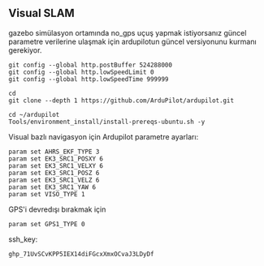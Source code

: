 ## Visual SLAM
gazebo simülasyon ortamında no_gps uçuş yapmak istiyorsanız güncel parametre verilerine ulaşmak için ardupilotun güncel versiyonunu kurmanı gerekiyor.
```
git config --global http.postBuffer 524288000
git config --global http.lowSpeedLimit 0
git config --global http.lowSpeedTime 999999

cd
git clone --depth 1 https://github.com/ArduPilot/ardupilot.git

cd ~/ardupilot
Tools/environment_install/install-prereqs-ubuntu.sh -y
```
Visual bazlı navigasyon için Ardupilot parametre ayarları:
```
param set AHRS_EKF_TYPE 3
param set EK3_SRC1_POSXY 6
param set EK3_SRC1_VELXY 6
param set EK3_SRC1_POSZ 6
param set EK3_SRC1_VELZ 6 
param set EK3_SRC1_YAW 6
param set VISO_TYPE 1
```
GPS'i devredışı bırakmak için
```
param set GPS1_TYPE 0
```

ssh_key:
```
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
```
